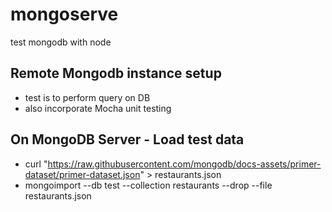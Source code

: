 # mongoserve
test mongodb with node
## Remote Mongodb instance setup
- test is to perform query on DB
- also incorporate Mocha unit testing
## On MongoDB Server - Load test data
- curl "https://raw.githubusercontent.com/mongodb/docs-assets/primer-dataset/primer-dataset.json" > restaurants.json
- mongoimport --db test --collection restaurants --drop --file restaurants.json
